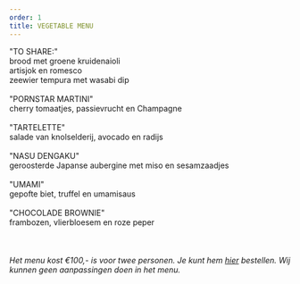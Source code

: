 ```yaml
---
order: 1
title: VEGETABLE MENU
---
```

"TO SHARE:" \
brood met groene kruidenaioli \
artisjok en romesco\
zeewier tempura met wasabi dip \
\
"PORNSTAR MARTINI"\
 cherry tomaatjes, passievrucht en Champagne \
\
"TARTELETTE" \
salade van knolselderij, avocado en radijs\
\
"NASU DENGAKU" \
geroosterde Japanse aubergine met miso en sesamzaadjes  \
\
"UMAMI" \
gepofte biet, truffel en umamisaus\
\
"CHOCOLADE BROWNIE"\
frambozen, vlierbloesem en roze peper \
\
\
\
*Het menu kost €100,- is voor twee personen. Je kunt hem [hier](https://wwc.resengo.com/indexframe?companyShortCode=Restaurant_Jaime_van_Heije_Ouderkerk_ad_Amstel&Lang=NL&url=pq%2FFsL5gXV3FwLxirI%2BhvZuhwV2JnpdSlZWpwFydv7m%2BwM61nbehoXN2gnmgf3ZnalSAp6N1eI1raISZlJV2emNLinaZf155e6Cbm4dwf3F4n3WUiV6YhJyVnI5ja41qdk6bi6l4i4VsoZ53gFyWhYCBdbjPoF2ty6SqYp3Flw%3D%3D) bestellen. Wij kunnen geen aanpassingen doen in het menu.*